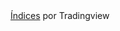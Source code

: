 <!-- TradingView Widget BEGIN -->
<div class="tradingview-widget-container">
  <div class="tradingview-widget-container__widget"></div>
  <div class="tradingview-widget-copyright"><a href="https://es.tradingview.com/markets/indices/" rel="noopener" target="_blank"><span class="blue-text">Índices</span></a> por Tradingview</div>
  <script type="text/javascript" src="https://s3.tradingview.com/external-embedding/embed-widget-market-overview.js" async>
  {
  "colorTheme": "dark",
  "dateRange": "1D",
  "showChart": true,
  "locale": "es",
  "largeChartUrl": "",
  "isTransparent": false,
  "showSymbolLogo": true,
  "showFloatingTooltip": false,
  "width": "300",
  "height": "570",
  "plotLineColorGrowing": "rgba(41, 98, 255, 1)",
  "plotLineColorFalling": "rgba(41, 98, 255, 1)",
  "gridLineColor": "rgba(240, 243, 250, 0)",
  "scaleFontColor": "rgba(120, 123, 134, 1)",
  "belowLineFillColorGrowing": "rgba(41, 98, 255, 0.12)",
  "belowLineFillColorFalling": "rgba(41, 98, 255, 0.12)",
  "belowLineFillColorGrowingBottom": "rgba(41, 98, 255, 0)",
  "belowLineFillColorFallingBottom": "rgba(41, 98, 255, 0)",
  "symbolActiveColor": "rgba(41, 98, 255, 0.12)",
  "tabs": [
    {
      "title": "Índices",
      "symbols": [
        {
          "s": "BINANCE:BTCUSDT"
        },
        {
          "s": "BINANCE:ETHUSDT"
        },
        {
          "s": "KUCOIN:AAVEUSDT"
        },
        {
          "s": "BINGX:CHZUSDT"
        },
        {
          "s": "BINANCE:LUNAUSDT"
        },
        {
          "s": "BINANCE:SOLUSDT"
        }
      ],
      "originalTitle": "Indices"
    }
  ]
}
  </script>
</div>
<!-- TradingView Widget END -->
